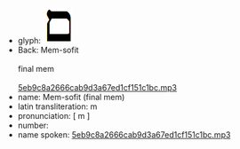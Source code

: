 - glyph: ![1342320721c997e8190e002d84f29594.png](53.png)
- Back: Mem-sofit<br /><br />final mem<br /><br />[5eb9c8a2666cab9d3a67ed1cf151c1bc.mp3](76.mp3)
- name: Mem-sofit (final mem)<br />
- latin transliteration: m<br />
- pronunciation: [ m ]<br />
- number: 
- name spoken: [5eb9c8a2666cab9d3a67ed1cf151c1bc.mp3](76.mp3)